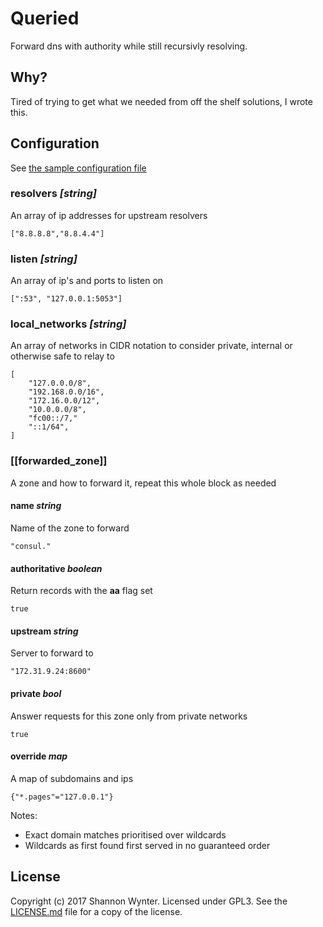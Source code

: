 # Queried

Forward dns with authority while still recursivly resolving.

## Why?

Tired of trying to get what we needed from off the shelf solutions, I wrote this.

## Configuration

See [the sample configuration file](config.toml.example)

### resolvers _[string]_

An array of ip addresses for upstream resolvers

```
["8.8.8.8","8.8.4.4"]
```

### listen _[string]_

An array of ip's and ports to listen on

```
[":53", "127.0.0.1:5053"]
```

### local_networks _[string]_

An array of networks in CIDR notation to consider private, internal or otherwise safe to relay to

```
[
	"127.0.0.0/8",
	"192.168.0.0/16",
	"172.16.0.0/12",
	"10.0.0.0/8",
	"fc00::/7,"
	"::1/64",
]
```

### [[forwarded_zone]]

A zone and how to forward it, repeat this whole block as needed

#### name _string_

Name of the zone to forward

```
"consul."
```

#### authoritative _boolean_

Return records with the __aa__ flag set

```
true
```

#### upstream _string_

Server to forward to

```
"172.31.9.24:8600"
```

#### private _bool_

Answer requests for this zone only from private networks

```
true
```

#### override _map_

A map of subdomains and ips

```
{"*.pages"="127.0.0.1"}
```

Notes:
 * Exact domain matches prioritised over wildcards
 * Wildcards as first found first served in no guaranteed order

## License

Copyright (c) 2017 Shannon Wynter. Licensed under GPL3. See the [LICENSE.md](LICENSE.md) file for a copy of the license.
